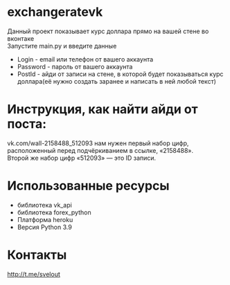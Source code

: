 # exchangeratevk
Данный проект показывает курс доллара прямо на вашей стене во вконтаке  
Запустите main.py и введите данные  
* Login - email или телефон от вашего аккаунта
* Password - пароль от вашего аккаунта
* PostId - айди от записи на стене, в которой будет показываться курс доллара(её нужно создать заранее и написать в ней любой текст)  
# Инструкция, как найти айди от поста:  
vk.com/wall-2158488_512093 нам нужен первый набор цифр,  
расположенный перед подчёркиванием в ссылке, «2158488».  
Второй же набор цифр «512093» — это ID записи.
# Использованные ресурсы
* библиотека vk_api
* библиотека forex_python
* Платформа heroku
* Версия Python 3.9
# Контакты
http://t.me/svelout
